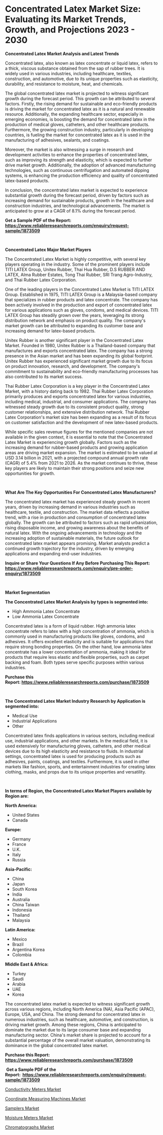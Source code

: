 <p><h1>Concentrated Latex Market Size: Evaluating its Market Trends, Growth, and Projections 2023 - 2030</h1></p><p><strong>Concentrated Latex Market Analysis and Latest Trends</strong></p>
<p><p>Concentrated latex, also known as latex concentrate or liquid latex, refers to a thick, viscous substance obtained from the sap of rubber trees. It is widely used in various industries, including healthcare, textiles, construction, and automotive, due to its unique properties such as elasticity, durability, and resistance to moisture, heat, and chemicals.</p><p>The global concentrated latex market is projected to witness significant growth during the forecast period. This growth can be attributed to several factors. Firstly, the rising demand for sustainable and eco-friendly products is driving the market for concentrated latex as it is a natural and renewable resource. Additionally, the expanding healthcare sector, especially in emerging economies, is boosting the demand for concentrated latex in the production of medical gloves, catheters, and other healthcare products. Furthermore, the growing construction industry, particularly in developing countries, is fueling the market for concentrated latex as it is used in the manufacturing of adhesives, sealants, and coatings.</p><p>Moreover, the market is also witnessing a surge in research and development activities to enhance the properties of concentrated latex, such as improving its strength and elasticity, which is expected to further drive market growth. Additionally, the adoption of advanced manufacturing technologies, such as continuous centrifugation and automated dipping systems, is enhancing the production efficiency and quality of concentrated latex-based products.</p><p>In conclusion, the concentrated latex market is expected to experience substantial growth during the forecast period, driven by factors such as increasing demand for sustainable products, growth in the healthcare and construction industries, and technological advancements. The market is anticipated to grow at a CAGR of 8.1% during the forecast period.</p></p>
<p><strong>Get a Sample PDF of the Report:&nbsp; <a href="https://www.reliableresearchreports.com/enquiry/request-sample/1873509">https://www.reliableresearchreports.com/enquiry/request-sample/1873509</a></strong></p>
<p>&nbsp;</p>
<p><strong>Concentrated Latex Major Market Players</strong></p>
<p><p>The Concentrated Latex Market is highly competitive, with several key players operating in the industry. Some of the prominent players include TITI LATEX Group, Unitex Rubber, Thai Hua Rubber, D.S RUBBER AND LATEX, Alma Rubber Estates, Tong Thai Rubber, SRI Trang Agro-Industry, and Thai Rubber Latex Corporation.</p><p>One of the leading players in the Concentrated Latex Market is TITI LATEX Group. Established in 1975, TITI LATEX Group is a Malaysia-based company that specializes in rubber products and latex concentrate. The company has been actively involved in the production and export of concentrated latex for various applications such as gloves, condoms, and medical devices. TITI LATEX Group has steadily grown over the years, leveraging its strong distribution network and emphasis on product quality. The company's market growth can be attributed to expanding its customer base and increasing demand for latex-based products.</p><p>Unitex Rubber is another significant player in the Concentrated Latex Market. Founded in 1980, Unitex Rubber is a Thailand-based company that manufactures and exports concentrated latex. The company has a strong presence in the Asian market and has been expanding its global footprint. Unitex Rubber has experienced significant market growth due to its focus on product innovation, research, and development. The company's commitment to sustainability and eco-friendly manufacturing processes has also contributed to its market success.</p><p>Thai Rubber Latex Corporation is a key player in the Concentrated Latex Market, with a history dating back to 1982. Thai Rubber Latex Corporation primarily produces and exports concentrated latex for various industries, including medical, industrial, and consumer applications. The company has witnessed steady growth due to its consistent product quality, strong customer relationships, and extensive distribution network. Thai Rubber Latex Corporation's market size has been expanding as a result of its focus on customer satisfaction and the development of new latex-based products.</p><p>While specific sales revenue figures for the mentioned companies are not available in the given context, it is essential to note that the Concentrated Latex Market is experiencing growth globally. Factors such as the increasing demand for rubber-based products and growing application areas are driving market expansion. The market is estimated to be valued at USD 3.14 billion in 2021, with a projected compound annual growth rate (CAGR) of 5.4% from 2021 to 2026. As the market continues to thrive, these key players are likely to maintain their strong positions and seize new opportunities for growth.</p></p>
<p>&nbsp;</p>
<p><strong>What Are The Key Opportunities For Concentrated Latex Manufacturers?</strong></p>
<p><p>The concentrated latex market has experienced steady growth in recent years, driven by increasing demand in various industries such as healthcare, textile, and construction. The market data reflects a positive trend, with a rise in production and consumption of concentrated latex globally. The growth can be attributed to factors such as rapid urbanization, rising disposable income, and growing awareness about the benefits of natural latex. With the ongoing advancements in technology and the increasing adoption of sustainable materials, the future outlook for concentrated latex market appears promising. Market analysts predict a continued growth trajectory for the industry, driven by emerging applications and expanding end-user industries.</p></p>
<p><strong>Inquire or Share Your Questions If Any Before Purchasing This Report: <a href="https://www.reliableresearchreports.com/enquiry/pre-order-enquiry/1873509">https://www.reliableresearchreports.com/enquiry/pre-order-enquiry/1873509</a></strong></p>
<p>&nbsp;</p>
<p><strong>Market Segmentation</strong></p>
<p><strong>The Concentrated Latex Market Analysis by types is segmented into:</strong></p>
<p><ul><li>High Ammonia Latex Concentrate</li><li>Low Ammonia Latex Concentrate</li></ul></p>
<p><p>Concentrated latex is a form of liquid rubber. High ammonia latex concentrate refers to latex with a high concentration of ammonia, which is commonly used in manufacturing products like gloves, condoms, and adhesives. It offers excellent elasticity and is suitable for applications that require strong bonding properties. On the other hand, low ammonia latex concentrate has a lower concentration of ammonia, making it ideal for products that require less elastic and flexible properties, such as carpet backing and foam. Both types serve specific purposes within various industries.</p></p>
<p><strong>Purchase this Report:&nbsp;<a href="https://www.reliableresearchreports.com/purchase/1873509">https://www.reliableresearchreports.com/purchase/1873509</a></strong></p>
<p>&nbsp;</p>
<p><strong>The Concentrated Latex Market Industry Research by Application is segmented into:</strong></p>
<p><ul><li>Medical Use</li><li>Industrial Applications</li><li>Other</li></ul></p>
<p><p>Concentrated latex finds applications in various sectors, including medical use, industrial applications, and other markets. In the medical field, it is used extensively for manufacturing gloves, catheters, and other medical devices due to its high elasticity and resistance to fluids. In industrial settings, concentrated latex is used for producing products such as adhesives, paints, coatings, and textiles. Furthermore, it is used in other markets like fashion, sports, and entertainment industries for creating latex clothing, masks, and props due to its unique properties and versatility.</p></p>
<p>&nbsp;</p>
<p><strong>In terms of Region, the Concentrated Latex Market Players available by Region are:</strong></p>
<p>
    <p> <strong> North America: </strong>
        <ul>
            <li>United States</li>
            <li>Canada</li>
        </ul>
        </p> 
    <p> <strong> Europe: </strong>
        <ul>
            <li>Germany</li>
            <li>France</li>
            <li>U.K.</li>
            <li>Italy</li>
            <li>Russia</li>
        </ul>
        </p> 
    <p> <strong> Asia-Pacific: </strong>
        <ul>
            <li>China</li>
            <li>Japan</li>
            <li>South Korea</li>
            <li>India</li>
            <li>Australia</li>
            <li>China Taiwan</li>
            <li>Indonesia</li>
            <li>Thailand</li>
            <li>Malaysia</li>
        </ul>
        </p> 
    <p> <strong> Latin America: </strong>
        <ul>
            <li>Mexico</li>
            <li>Brazil</li>
            <li>Argentina Korea</li>
            <li>Colombia</li>
        </ul>
        </p> 
    <p> <strong> Middle East & Africa: </strong>
        <ul>
            <li>Turkey</li>
            <li>Saudi</li>
            <li>Arabia</li>
            <li>UAE</li>
            <li>Korea</li>
        </ul>
    </p>
    </p>
<p><p>The concentrated latex market is expected to witness significant growth across various regions, including North America (NA), Asia Pacific (APAC), Europe, USA, and China. The strong demand for concentrated latex in numerous industries, such as healthcare, automotive, and construction, is driving market growth. Among these regions, China is anticipated to dominate the market due to its large consumer base and expanding manufacturing sector. China's market share is projected to account for a substantial percentage of the overall market valuation, demonstrating its dominance in the global concentrated latex market.</p></p>
<p><strong>Purchase this Report: <a href="https://www.reliableresearchreports.com/purchase/1873509">https://www.reliableresearchreports.com/purchase/1873509</a></strong></p>
<p>&nbsp;<strong>Get a Sample PDF of the Report:&nbsp;&nbsp;<a href="https://www.reliableresearchreports.com/enquiry/request-sample/1873509">https://www.reliableresearchreports.com/enquiry/request-sample/1873509</a></strong></p>
<p><strong></strong></p>
<p><p><a href="https://medium.com/@fire.belt.bug/decoding-conductivity-meters-market-metrics-market-share-trends-and-growth-patterns-04e726282041">Conductivity Meters Market</a></p><p><a href="https://medium.com/@malliekozey2023/coordinate-measuring-machines-market-trends-forecast-and-competitive-analysis-to-2030-5de8dca26aae">Coordinate Measuring Machines Market</a></p><p><a href="https://medium.com/@coltruecker/samplers-market-research-report-its-history-and-forecast-2023-to-2030-b9410b71307e">Samplers Market</a></p><p><a href="https://medium.com/@jackyhammes/moisture-meters-market-research-report-its-history-and-forecast-2023-to-2030-4eb22db9782a">Moisture Meters Market</a></p><p><a href="https://medium.com/@jaydonhyatt2023/decoding-chromatographs-market-metrics-market-share-trends-and-growth-patterns-7c5e81675f1b">Chromatographs Market</a></p></p>